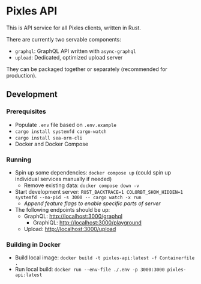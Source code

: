 # Pixles API

This is API service for all Pixles clients, written in Rust.

There are currently two servable components:

- `graphql`: GraphQL API written with `async-graphql`
- `upload`: Dedicated, optimized upload server

<!-- TODO: Elaborate more on the responsibilities, goals, technical requirements of each component -->

They can be packaged together or separately (recommended for production).

## Development

### Prerequisites

- Populate `.env` file based on `.env.example`
- `cargo install systemfd cargo-watch`
- `cargo install sea-orm-cli`
- Docker and Docker Compose

### Running

- Spin up some dependencies: `docker compose up` (could spin up individual services manually if needed)
    - Remove existing data: `docker compose down -v`
- Start development server: `RUST_BACKTRACE=1 COLORBT_SHOW_HIDDEN=1 systemfd --no-pid -s 3000 -- cargo watch -x run`
    - *Append feature flags to enable specific parts of server*
- The following endpoints should be up:
    - GraphQL: <http://localhost:3000/graphql>
        - GraphiQL: <http://localhost:3000/playground>
    - Upload: <http://localhost:3000/upload>

### Building in Docker

- Build local image: `docker build -t pixles-api:latest -f Containerfile .`
- Run local build: `docker run --env-file ./.env -p 3000:3000 pixles-api:latest`
